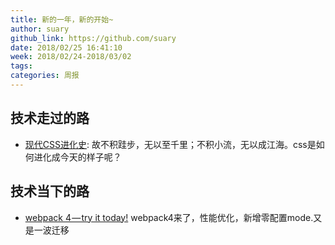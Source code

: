 ```yaml
---
title: 新的一年，新的开始~
author: suary
github_link: https://github.com/suary
date: 2018/02/25 16:41:10
week: 2018/02/24-2018/03/02
tags:
categories: 周报
---
```


## 技术走过的路

* [现代CSS进化史](http://mp.weixin.qq.com/s?__biz=MjM5MTA1MjAxMQ==&mid=2651227799&idx=1&sn=0128323a196af43994a527499933b82f&chksm=bd495f138a3ed6058c8efb162227d797ba1dd7aec78b29cc861acc008a118c090ea4ee4fc7fe&mpshare=1&scene=23&srcid=02252NiHCgp4PR7JIpKJoSmJ#rd): 故不积跬步，无以至千里；不积小流，无以成江海。css是如何进化成今天的样子呢？

## 技术当下的路

* [webpack 4 — try it today!](https://medium.com/webpack/webpack-4-beta-try-it-today-6b1d27d7d7e2) webpack4来了，性能优化，新增零配置mode.又是一波迁移
